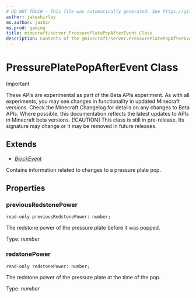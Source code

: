 ```yaml
---
# DO NOT TOUCH — This file was automatically generated. See https://github.com/mojang/minecraftapidocsgenerator to modify descriptions, examples, etc.
author: jakeshirley
ms.author: jashir
ms.prod: gaming
title: minecraft/server.PressurePlatePopAfterEvent Class
description: Contents of the @minecraft/server.PressurePlatePopAfterEvent class.
---
```

# PressurePlatePopAfterEvent Class
>[!IMPORTANT]
>These APIs are experimental as part of the Beta APIs experiment. As with all experiments, you may see changes in functionality in updated Minecraft versions. Check the Minecraft Changelog for details on any changes to Beta APIs. Where possible, this documentation reflects the latest updates to APIs in Minecraft beta versions.
> [!CAUTION]
> This class is still in pre-release.  Its signature may change or it may be removed in future releases.

## Extends
- [*BlockEvent*](BlockEvent.md)

Contains information related to changes to a pressure plate pop.

## Properties

### **previousRedstonePower**
`read-only previousRedstonePower: number;`

The redstone power of the pressure plate before it was popped.

Type: *number*

### **redstonePower**
`read-only redstonePower: number;`

The redstone power of the pressure plate at the time of the pop.

Type: *number*
